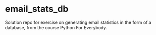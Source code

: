 # email_stats_db

Solution repo for exercise on generating email statistics in the form of a database, from the course Python For Everybody.
